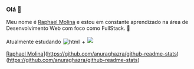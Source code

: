 ### Olá 👋
Meu nome é <a href="https://lightsd7.github.io/" target="_blank">Raphael Molina</a> e estou em constante aprendizado na área de Desenvolvimento Web com foco como FullStack. :book: <br>

Atualmente estudando <img src="https://github.com/Quadrified/Quadrified/blob/master/assets/svg/dev/frameworks/react.svg" alt="html" style=" padding: 2px"> + 
<img src="https://github.com/Quadrified/Quadrified/blob/master/assets/svg/dev/languages/csharp_dotnet.svg" lat="html" style="padding: 2px">

[Raphael Molina](https://github-readme-stats.vercel.app/api?username=Lightsd7&show_icons=true&theme=radical&bg_color=30,0d0d0d,191919&title_color=fff&text_color=fff&icon_color=79ff97)](https://github.com/anuraghazra/github-readme-stats)(https://github.com/anuraghazra/github-readme-stats)
